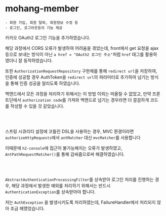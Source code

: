 

# mohang-member
```
- 회원 가입, 회원 탈퇴, 회원정보 수정 등
- 로그인, 로그아웃등의 기능 제공
```

카카오 OAuth2 로그인 기능을 추가하였습니다.

해당 과정에서 CORS 오류가 발생하여 어려움을 겪었는데, front에서 get 요청을 ajax 등으로 보내는 방식이 아닌 `a href = "OAuth2 로그인 주소"`처럼
`href` 태그를 활용하였더니 잘 동작하였습니다.

또한 `AuthorizationRequestRepository` 구현체를 통해 `redirect url`을 저장하여, 인증에 성공할 경우 AuthToken을 `redirect url`의 파라미터로 추가하여 넘기는 방식을 통해 인증 성공을 알리도록 하였습니다.

백엔드에서 모든 과정을 처리하기 위해서는 이 방법 이외는 떠올릴 수 없었고, 만약 프론트단에서 `authorization code`를 가져와 백엔드로 넘기는 경우라면 더 깔끔하게 코드를 작성할 수 있을 것 같았습니다.


</br></br>

스프링 시큐리티 설정에 코틀린 DSL을 사용하는 경우, MVC 환경이라면 `authorizeHttpRequests`에서 `antMatcher` 대신 `mvcMatcher`를 사용합니다

이때문에 `h2-console`에 접근이 불가능해지는 오류가 발생하였고, `AntPathRequestMatcher()`를 통해 감싸줌으로써 해결하였습니다.


</br></br>

`AbstractAuthenticationProcessingFilter`를 상속받아 로그인 처리를 진행하는 경우, 해당 과정에서 발생한 예외를 처리하기 위해서는 반드시 `AuthenticationException`를 상속받아야 합니다.

저는 `AuthException` 을 발생시키도록 처리하였는데, FailureHandler에서 처리되지 않아 조금 헤맸었습니다.


</br></br></br>



